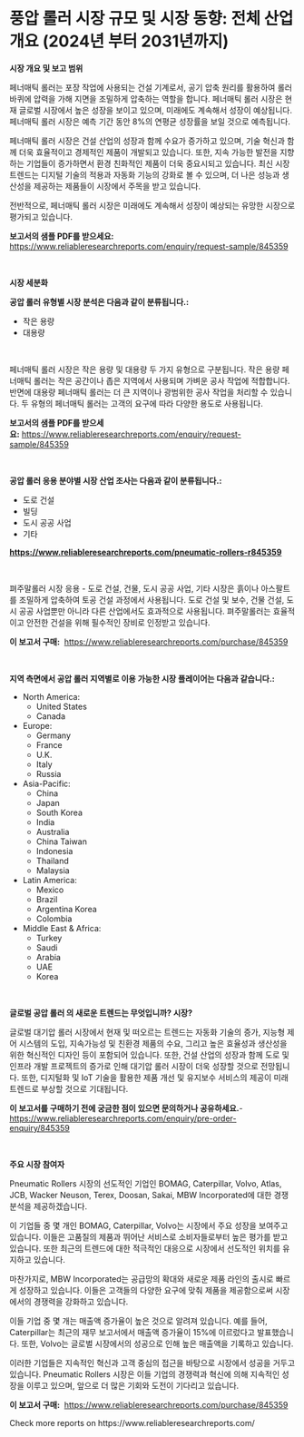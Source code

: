 <p><h1>풍압 롤러 시장 규모 및 시장 동향: 전체 산업 개요 (2024년 부터 2031년까지)</h1></p><p><strong>시장 개요 및 보고 범위</strong></p>
<p><p>페너매틱 롤러는 포장 작업에 사용되는 건설 기계로서, 공기 압축 원리를 활용하여 롤러 바퀴에 압력을 가해 지면을 조밀하게 압축하는 역할을 합니다. 페너매틱 롤러 시장은 현재 글로벌 시장에서 높은 성장을 보이고 있으며, 미래에도 계속해서 성장이 예상됩니다. 페너매틱 롤러 시장은 예측 기간 동안 8%의 연평균 성장률을 보일 것으로 예측됩니다.</p><p>페너매틱 롤러 시장은 건설 산업의 성장과 함께 수요가 증가하고 있으며, 기술 혁신과 함께 더욱 효율적이고 경제적인 제품이 개발되고 있습니다. 또한, 지속 가능한 발전을 지향하는 기업들이 증가하면서 환경 친화적인 제품이 더욱 중요시되고 있습니다. 최신 시장 트렌드는 디지털 기술의 적용과 자동화 기능의 강화로 볼 수 있으며, 더 나은 성능과 생산성을 제공하는 제품들이 시장에서 주목을 받고 있습니다.</p><p>전반적으로, 페너매틱 롤러 시장은 미래에도 계속해서 성장이 예상되는 유망한 시장으로 평가되고 있습니다.</p></p>
<p><strong>보고서의 샘플 PDF를 받으세요:</strong> <a href="https://www.reliableresearchreports.com/enquiry/request-sample/845359">https://www.reliableresearchreports.com/enquiry/request-sample/845359</a></p>
<p>&nbsp;</p>
<p><strong>시장 세분화</strong></p>
<p><strong>공압 롤러 유형별 시장 분석은 다음과 같이 분류됩니다.:</strong></p>
<p><ul><li>작은 용량</li><li>대용량</li></ul></p>
<p>&nbsp;</p>
<p><p>페너매틱 롤러 시장은 작은 용량 및 대용량 두 가지 유형으로 구분됩니다. 작은 용량 페너매틱 롤러는 작은 공간이나 좁은 지역에서 사용되며 가벼운 공사 작업에 적합합니다. 반면에 대용량 페너매틱 롤러는 더 큰 지역이나 광범위한 공사 작업을 처리할 수 있습니다. 두 유형의 페너매틱 롤러는 고객의 요구에 따라 다양한 용도로 사용됩니다.</p></p>
<p><strong>보고서의 샘플 PDF를 받으세요:</strong>&nbsp;<a href="https://www.reliableresearchreports.com/enquiry/request-sample/845359">https://www.reliableresearchreports.com/enquiry/request-sample/845359</a></p>
<p>&nbsp;</p>
<p><strong> 공압 롤러 응용 분야별 시장 산업 조사는 다음과 같이 분류됩니다.:</strong></p>
<p><ul><li>도로 건설</li><li>빌딩</li><li>도시 공공 사업</li><li>기타</li></ul></p>
<p><strong><a href="https://www.reliableresearchreports.com/pneumatic-rollers-r845359">https://www.reliableresearchreports.com/pneumatic-rollers-r845359</a></strong></p>
<p>&nbsp;</p>
<p><p>펴주말롤러 시장 응용 - 도로 건설, 건물, 도시 공공 사업, 기타 시장은 흙이나 아스팔트를 조밀하게 압축하여 토공 건설 과정에서 사용됩니다. 도로 건설 및 보수, 건물 건설, 도시 공공 사업뿐만 아니라 다른 산업에서도 효과적으로 사용됩니다. 펴주말롤러는 효율적이고 안전한 건설을 위해 필수적인 장비로 인정받고 있습니다.</p></p>
<p><strong>이 보고서 구매:</strong>&nbsp; <a href="https://www.reliableresearchreports.com/purchase/845359">https://www.reliableresearchreports.com/purchase/845359</a></p>
<p>&nbsp;</p>
<p><strong>지역 측면에서 공압 롤러 지역별로 이용 가능한 시장 플레이어는 다음과 같습니다.:</strong></p>
<p><ul>
    <li>
        North America:
        <ul>
            <li>United States</li>
            <li>Canada</li>
        </ul>
    </li>
    <li>
        Europe:
        <ul>
            <li>Germany</li>
            <li>France</li>
            <li>U.K.</li>
            <li>Italy</li>
            <li>Russia</li>
        </ul>
    </li>
    <li>
        Asia-Pacific:
        <ul>
            <li>China</li>
            <li>Japan</li>
            <li>South Korea</li>
            <li>India</li>
            <li>Australia</li>
            <li>China Taiwan</li>
            <li>Indonesia</li>
            <li>Thailand</li>
            <li>Malaysia</li>
        </ul>
    </li>
    <li>
        Latin America:
        <ul>
            <li>Mexico</li>
            <li>Brazil</li>
            <li>Argentina Korea</li>
            <li>Colombia</li>
        </ul>
    </li>
    <li>
        Middle East & Africa:
        <ul>
            <li>Turkey</li>
            <li>Saudi</li>
            <li>Arabia</li>
            <li>UAE</li>
            <li>Korea</li>
        </ul>
    </li>
    </ul></p>
<p>&nbsp;</p>
<p><strong>글로벌 공압 롤러 의 새로운 트렌드는 무엇입니까? 시장?</strong></p>
<p><p>글로벌 대기압 롤러 시장에서 현재 및 떠오르는 트렌드는 자동화 기술의 증가, 지능형 제어 시스템의 도입, 지속가능성 및 친환경 제품의 수요, 그리고 높은 효율성과 생산성을 위한 혁신적인 디자인 등이 포함되어 있습니다. 또한, 건설 산업의 성장과 함께 도로 및 인프라 개발 프로젝트의 증가로 인해 대기압 롤러 시장이 더욱 성장할 것으로 전망됩니다. 또한, 디지털화 및 IoT 기술을 활용한 제품 개선 및 유지보수 서비스의 제공이 미래 트렌드로 부상할 것으로 기대됩니다.</p></p>
<p><strong>이 보고서를 구매하기 전에 궁금한 점이 있으면 문의하거나 공유하세요.</strong>- <a href="https://www.reliableresearchreports.com/enquiry/pre-order-enquiry/845359">https://www.reliableresearchreports.com/enquiry/pre-order-enquiry/845359</a></p>
<p>&nbsp;</p>
<p><strong>주요 시장 참여자</strong></p>
<p><p>Pneumatic Rollers 시장의 선도적인 기업인 BOMAG, Caterpillar, Volvo, Atlas, JCB, Wacker Neuson, Terex, Doosan, Sakai, MBW Incorporated에 대한 경쟁 분석을 제공하겠습니다. </p><p>이 기업들 중 몇 개인 BOMAG, Caterpillar, Volvo는 시장에서 주요 성장을 보여주고 있습니다. 이들은 고품질의 제품과 뛰어난 서비스로 소비자들로부터 높은 평가를 받고 있습니다. 또한 최근의 트렌드에 대한 적극적인 대응으로 시장에서 선도적인 위치를 유지하고 있습니다. </p><p>마찬가지로, MBW Incorporated는 공급망의 확대와 새로운 제품 라인의 출시로 빠르게 성장하고 있습니다. 이들은 고객들의 다양한 요구에 맞춰 제품을 제공함으로써 시장에서의 경쟁력을 강화하고 있습니다. </p><p>이들 기업 중 몇 개는 매출액 증가율이 높은 것으로 알려져 있습니다. 예를 들어, Caterpillar는 최근의 재무 보고서에서 매출액 증가율이 15%에 이르렀다고 발표했습니다. 또한, Volvo는 글로벌 시장에서의 성공으로 인해 높은 매출액을 기록하고 있습니다. </p><p>이러한 기업들은 지속적인 혁신과 고객 중심의 접근을 바탕으로 시장에서 성공을 거두고 있습니다. Pneumatic Rollers 시장은 이들 기업의 경쟁력과 혁신에 의해 지속적인 성장을 이루고 있으며, 앞으로 더 많은 기회와 도전이 기다리고 있습니다.</p></p>
<p><strong>이 보고서 구매:</strong>&nbsp;&nbsp;<a href="https://www.reliableresearchreports.com/purchase/845359">https://www.reliableresearchreports.com/purchase/845359</a></p>
<p>Check more reports on https://www.reliableresearchreports.com/</p>